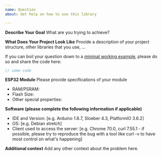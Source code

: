 ```yaml
---
name: Question
about: Get help on how to use this library

---
```


**Describe Your Goal**
What are you trying to achieve?

**What Does Your Project Look Like**
Provide a description of your project structure, other libraries that you use, ...

If you can boil your question down to a [minimal working example](https://en.wikipedia.org/wiki/Minimal_working_example), please do so and share the code here:

```c++
// some code
```

**ESP32 Module**
Please provide specifications of your module
- RAM/PSRAM:
- Flash Size:
- Other special properties:

**Software (please complete the following information if applicable)**
 - IDE and Version: [e.g. Arduino 1.8.7, Sloeber 4.3, PlatformIO 3.6.2]
 - OS: [e.g. Debian stretch]
 - Client used to access the server: [e.g. Chrome 70.0, curl 7.55.1 - if possible, please try to reproduce the bug with a tool like curl -v to have most control on what's happening]

**Additional context**
Add any other context about the problem here.
